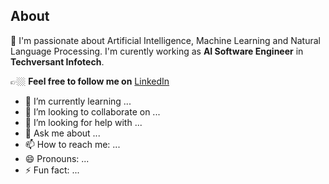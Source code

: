 
## About

🔭 I'm passionate about Artificial Intelligence, Machine Learning and Natural Language Processing. I'm curently working as **AI Software Engineer** in **Techversant Infotech**.

👉🏼 **Feel free to follow me on** [LinkedIn](https://www.linkedin.com/in/sreerag-radhakrishnan-599036130/)


- 🌱 I’m currently learning ...
- 👯 I’m looking to collaborate on ...
- 🤔 I’m looking for help with ...
- 💬 Ask me about ...
- 📫 How to reach me: ...
- 😄 Pronouns: ...
- ⚡ Fun fact: ...
